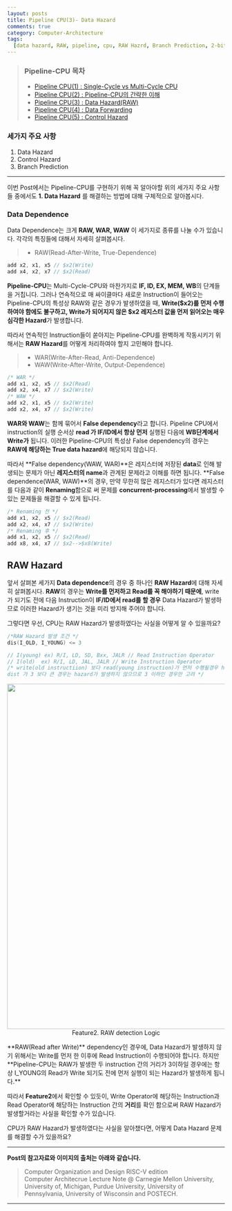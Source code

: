 ```yaml
---
layout: posts
title: Pipeline CPU(3)- Data Hazard
comments: true
category: Computer-Architecture
tags:
  [data hazard, RAW, pipeline, cpu, RAW Hazrd, Branch Prediction, 2-bit global]
---
```


> ### Pipeline-CPU 목차
>
> - <a  href='/computer-architecture/pipeline-1/'>Pipeline CPU(1) : Single-Cycle vs Multi-Cycle CPU</a>
> - <a  href='/computer-architecture/pipeline-2/'>Pipeline CPU(2) : Pipeline-CPU의 간략한 이해</a>
> - <a  href='/computer-architecture/pipeline-3/'>Pipeline CPU(3) : Data Hazard(RAW)</a>
> - <a  href='/computer-architecture/pipeline-4/'>Pipeline CPU(4) : Data Forwarding</a>
> - <a  href='/computer-architecture/pipeline-5/'>Pipeline CPU(5) : Control Hazard</a>

### 세가지 주요 사항

1. Data Hazard
2. Control Hazard
3. Branch Prediction

---

이번 Post에서는 Pipeline-CPU를 구현하기 위해 꼭 알아야할 위의 세가지 주요 사항들 중에서도 **1. Data Hazard**
를 해결하는 방법에 대해 구체적으로 알아봅시다.

### Data Dependence

Data Dependence는 크게 **RAW, WAR, WAW** 이 세가지로 종류를 나눌 수가 있습니다. 각각의 특징들에 대해서 자세히 살펴봅시다.

> - RAW(Read-After-Write, True-Dependence)

```c
add x2, x1, x5 // $x2(Write)
add x4, x2, x7 // $x2(Read)
```

**Pipeline-CPU**는 Multi-Cycle-CPU와 마찬가지로 **IF, ID, EX, MEM, WB**의 단계들을 거칩니다. 그러나 연속적으로 매 싸이클마다 새로운 Instruction이 들어오는 Pipeline-CPU의 특성상 RAW와 같은 경우가 발생하였을 때, **Write($x2)를 먼저 수행하여야 함에도 불구하고, Write가 되어지지 않은 $x2 레지스터 값을 먼저 읽어오는 매우 심각한 Hazard**가 발생합니다.

따라서 연속적인 Instruction들이 쏟아지는 Pipeline-CPU를 완벽하게 작동시키기 위해서는 **RAW Hazard**를 어떻게 처리하여야 할지 고민해야 합니다.

> - WAR(Write-After-Read, Anti-Dependence)
> - WAW(Write-After-Write, Output-Dependence)

```c
/* WAR */
add x1, x2, x5 // $x2(Read)
add x2, x4, x7 // $x2(Write)
/* WAW */
add x2, x1, x5 // $x2(Write)
add x2, x4, x7 // $x2(Write)
```

**WAR와 WAW**는 함께 묶어서 **False dependency**라고 합니다. Pipeline CPU에서 instruction의 실행 순서상 **read 가 IF/ID에서 항상 먼저** 실행된 다음에 **WB단계에서 Write가** 됩니다. 이러한 Pipeline-CPU의 특성상 False dependency의 경우는 **RAW에 해당하는 True data hazard**에 해당되지 않습니다.

따라서 **False dependency(WAW, WAR)**은 레지스터에 저장된 **data**로 인해 발생되는 문제가 아닌 **레지스터의 name**과 관계된 문제라고 이해를 하면 됩니다. **False dependence(WAR, WAW)**의 경우, 만약 무한히 많은 레지스터가 있다면 레지스터를 다음과 같이 **Renaming**함으로 써 문제를 **concurrent-processing**에서 발생할 수 있는 문제들을 해결할 수 있게 됩니다.

```c
/* Renaming 전 */
add x1, x2, x5 // $x2(Read)
add x2, x4, x7 // $x2(Write)
/* Renaming 후 */
add x1, x2, x5 // $x2(Read)
add x8, x4, x7 // $x2-->$x8(Write)
```

## RAW Hazard

앞서 살펴본 세가지 **Data dependence**의 경우 중 하나인 **RAW Hazard**에 대해 자세히 살펴봅시다. **RAW**의 경우는 **Write를 먼저하고 Read를 꼭 해야하기 때문에**, write 가 되기도 전에 다음 Instruction이 **IF/ID에서 read를 할 경우** Data Hazard가 발생하므로 이러한 Hazard가 생기는 것을 미리 방지해 주어야 합니다.

그렇다면 우선, CPU는 RAW Hazard가 발생하였다는 사실을 어떻게 알 수 있을까요?

```c
/*RAW Hazard 발생 조건 */
dis(I_OLD, I_YOUNG) <= 3

// I(young) ex) R/I, LD, SD, Bxx, JALR // Read Instruction Operator
// I(old)  ex) R/I, LD, JAL, JALR // Write Instruction Operator
/* write(old instructiion) 보다 read(young instruction)가 먼저 수행될경우 hazard가 발생한다.
dist 가 3 보다 큰 경우는 hazard가 발생하지 않으므로 3 이하인 경우만 고려 */
```

<p align="center">
  <img src="https://user-images.githubusercontent.com/80669616/122864196-2588ac80-d35f-11eb-99ed-f855f6466f5e.png" width="800"><br>Feature2. RAW detection Logic
</p>
**RAW(Read after Write)** dependency인 경우에, Data Hazard가 발생하지 않기 위해서는 Write를 먼저 한 이후에 Read Instruction이 수행되어야 합니다. 하지만 **Pipeline-CPU는 RAW가 발생한 두 instruction 간의 거리가 3이하일 경우에는 항상 I_YOUNG의 Read가 Write 되기도 전에 먼저 실행이 되는 Hazard가 발생하게 됩니다.**

따라서 **Feature2**에서 확인할 수 있듯이, Write Operator에 해당하는 Instruction과 Read Operator에 해당하는 Instruction 간의 **거리**를 확인 함으로써 RAW Hazard가 발생할거라는 사실을 확인할 수가 있습니다.

CPU가 RAW Hazard가 발생하였다는 사실을 알아챘다면, 어떻게 Data Hazard 문제를 해결할 수가 있을까요?

---

**Post의 참고자료와 이미지의 출처는 아래와 같습니다.**

> Computer Organization and Design RISC-V edition  
> Computer Architecrue Lecture Note @ Carnegie Mellon University, University of, Michigan, Purdue University, University of Pennsylvania, University of Wisconsin and POSTECH.

---
